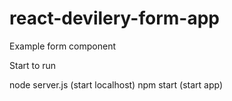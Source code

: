 # react-devilery-form-app
Example form component

Start to run

node server.js (start localhost)
npm start (start app)
